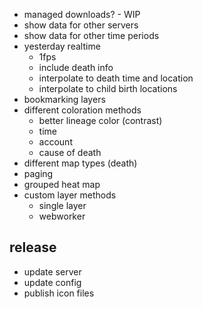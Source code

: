 - managed downloads? - WIP
- show data for other servers
- show data for other time periods
- yesterday realtime
  - 1fps
  - include death info
  - interpolate to death time and location
  - interpolate to child birth locations
- bookmarking layers
- different coloration methods
  - better lineage color (contrast)
  - time
  - account
  - cause of death
- different map types (death)
- paging
- grouped heat map
- custom layer methods
  - single layer
  - webworker

## release

- update server
- update config
- publish icon files
